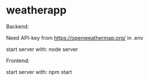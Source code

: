 ﻿# weatherapp

Backend:

Need API-key from https://openweathermap.org/ in .env

start server with: node server

Frontend: 

start server with: npm start
